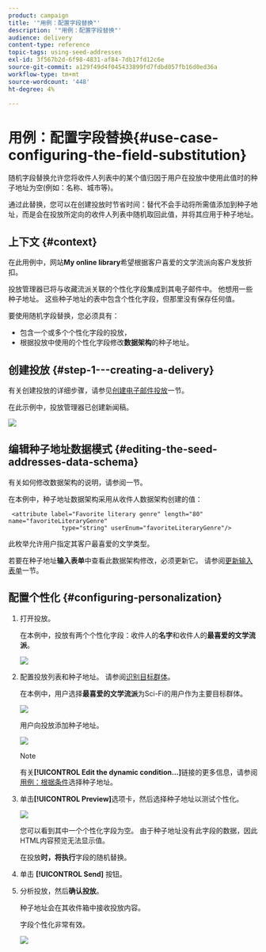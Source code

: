 ```yaml
---
product: campaign
title: '"用例：配置字段替换"'
description: '"用例：配置字段替换"'
audience: delivery
content-type: reference
topic-tags: using-seed-addresses
exl-id: 3f567b2d-6f98-4831-af84-7db17fd12c6e
source-git-commit: a129f49d4f045433899fd7fdbd057fb16d0ed36a
workflow-type: tm+mt
source-wordcount: '448'
ht-degree: 4%

---
```


# 用例：配置字段替换{#use-case-configuring-the-field-substitution}

随机字段替换允许您将收件人列表中的某个值归因于用户在投放中使用此值时的种子地址为空(例如：名称、城市等)。

通过此替换，您可以在创建投放时节省时间：替代不会手动将所需值添加到种子地址，而是会在投放所定向的收件人列表中随机取回此值，并将其应用于种子地址。

## 上下文 {#context}

在此用例中，网站&#x200B;**My online library**&#x200B;希望根据客户喜爱的文学流派向客户发放折扣。

投放管理器已将与收藏流派关联的个性化字段集成到其电子邮件中。 他想用一些种子地址。 这些种子地址的表中包含个性化字段，但那里没有保存任何值。

要使用随机字段替换，您必须具有：

* 包含一个或多个个性化字段的投放，
* 根据投放中使用的个性化字段修改&#x200B;**数据架构**&#x200B;的种子地址。

## 创建投放 {#step-1---creating-a-delivery}

有关创建投放的详细步骤，请参见[创建电子邮件投放](creating-an-email-delivery.md)一节。

在此示例中，投放管理器已创建新闻稿。

![](assets/dlv_seeds_usecase_24.png)

## 编辑种子地址数据模式 {#editing-the-seed-addresses-data-schema}

有关如何修改数据架构的说明，请参阅一节。

在本例中，种子地址数据架构采用从收件人数据架构创建的值：

```
 <attribute label="Favorite literary genre" length="80" name="favoriteLiteraryGenre"
               type="string" userEnum="favoriteLiteraryGenre"/>
```

此枚举允许用户指定其客户最喜爱的文学类型。

若要在种子地址&#x200B;**输入表单**&#x200B;中查看此数据架构修改，必须更新它。 请参阅[更新输入表单](use-case--selecting-seed-addresses-on-criteria.md#updating-the-input-form)一节。

## 配置个性化 {#configuring-personalization}

1. 打开投放。

   在本例中，投放有两个个性化字段：收件人的&#x200B;**名字**&#x200B;和收件人的&#x200B;**最喜爱的文学流派**。

   ![](assets/dlv_seeds_usecase_25.png)

1. 配置投放列表和种子地址。 请参阅[识别目标群体](steps-defining-the-target-population.md)。

   在本例中，用户选择&#x200B;**最喜爱的文学流派**&#x200B;为Sci-Fi的用户作为主要目标群体。

   ![](assets/dlv_seeds_usecase_26.png)

   用户向投放添加种子地址。

   ![](assets/dlv_seeds_usecase_27.png)

   >[!NOTE]
   >
   >有关&#x200B;**[!UICONTROL Edit the dynamic condition...]**&#x200B;链接的更多信息，请参阅[用例：根据条件](use-case--selecting-seed-addresses-on-criteria.md)选择种子地址。

1. 单击&#x200B;**[!UICONTROL Preview]**&#x200B;选项卡，然后选择种子地址以测试个性化。

   ![](assets/dlv_seeds_usecase_28.png)

   您可以看到其中一个个性化字段为空。 由于种子地址没有此字段的数据，因此HTML内容预览无法显示值。

   在投放&#x200B;**时，将执行**&#x200B;字段的随机替换。

1. 单击 **[!UICONTROL Send]** 按钮。
1. 分析投放，然后&#x200B;**确认投放**。

   种子地址会在其收件箱中接收投放内容。

   字段个性化非常有效。

   ![](assets/dlv_seeds_usecase_08.png)
